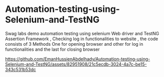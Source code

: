 # Automation-testing-using-Selenium-and-TestNG
Swag labs demo automation testing using selenium Web driver and TestNG Assertion Framework , Checking log in functionalities to website , the code consists of 3 Methods One for opening browser and other for log in functionalities and the last for closing browser


https://github.com/EmanHussienAbdelhady/Automation-testing-using-Selenium-and-TestNG/assets/82951908/21c5ecdb-3024-4a7c-be15-343c531b53dc

